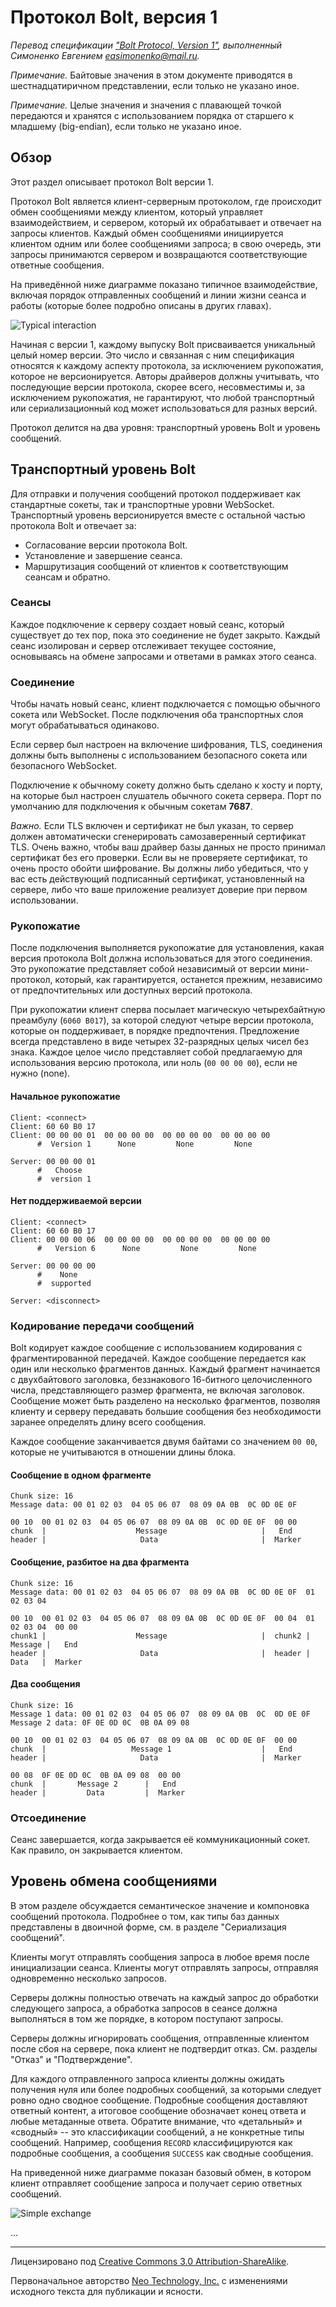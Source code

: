 # Протокол Bolt, версия 1

_Перевод спецификации ["Bolt Protocol, Version 1"](https://boltprotocol.org/v1/),
выполненный Симоненко Евгением [easimonenko@mail.ru](mailto:easimonenko@mail.ru)._

_Примечание._ Байтовые значения в этом документе приводятся в шестнадцатиричном
представлении, если только не указано иное.

_Примечание._ Целые значения и значения с плавающей точкой передаются и хранятся
с использованием порядка от старшего к младшему (big-endian), если только не
указано иное.

## Обзор

Этот раздел описывает протокол Bolt версии 1.

Протокол Bolt является клиент-серверным протоколом, где происходит обмен
сообщениями между клиентом, который управляет взаимодействием, и сервером,
который их обрабатывает и отвечает на запросы клиентов. Каждый обмен сообщениями
инициируется клиентом одним или более сообщениями запроса; в свою очередь, эти
запросы принимаются сервером и возвращаются соответствующие ответные сообщения.

На приведённой ниже диаграмме показано типичное взаимодействие, включая порядок
отправленных сообщений и линии жизни сеанса и работы (которые более подробно
описаны в других главах).

![Typical interaction](images/typical-interaction.png)

Начиная с версии 1, каждому выпуску Bolt присваивается уникальный целый номер
версии. Это число и связанная с ним спецификация относятся к каждому аспекту
протокола, за исключением рукопожатия, которое не версионируется. Авторы
драйверов должны учитывать, что последующие версии протокола, скорее всего,
несовместимы и, за исключением рукопожатия, не гарантируют, что любой
транспортный или сериализационный код может использоваться для разных версий.

Протокол делится на два уровня: транспортный уровень Bolt и уровень сообщений.

## Транспортный уровень Bolt

Для отправки и получения сообщений протокол поддерживает как стандартные сокеты,
так и транспортные уровни WebSocket. Транспортный уровень версионируется вместе
с остальной частью протокола Bolt и отвечает за:

- Согласование версии протокола Bolt.
- Установление и завершение сеанса.
- Маршрутизация сообщений от клиентов к соответствующим сеансам и обратно.

### Сеансы

Каждое подключение к серверу создает новый сеанс, который существует до тех пор,
пока это соединение не будет закрыто. Каждый сеанс изолирован и сервер
отслеживает текущее состояние, основываясь на обмене запросами и ответами в
рамках этого сеанса.

### Соединение

Чтобы начать новый сеанс, клиент подключается с помощью обычного сокета или
WebSocket. После подключения оба транспортных слоя могут обрабатываться
одинаково.

Если сервер был настроен на включение шифрования, TLS, соединения должны быть
выполнены с использованием безопасного сокета или безопасного WebSocket.

Подключение к обычному сокету должно быть сделано к хосту и порту, на которые
был настроен слушатель обычного сокета сервера. Порт по умолчанию для
подключения к обычным сокетам **7687**.

_Важно._ Если TLS включен и сертификат не был указан, то сервер должен
автоматически сгенерировать самозаверенный сертификат TLS. Очень важно, чтобы
ваш драйвер базы данных не просто принимал сертификат без его проверки. Если вы
не проверяете сертификат, то очень просто обойти шифрование. Вы должны либо
убедиться, что у вас есть действующий подписанный сертификат, установленный на
сервере, либо что ваше приложение реализует доверие при первом использовании.

### Рукопожатие

После подключения выполняется рукопожатие для установления, какая версия
протокола Bolt должна использоваться для этого соединения. Это рукопожатие
представляет собой независимый от версии мини-протокол, который, как
гарантируется, останется прежним, независимо от предпочтительных или доступных
версий протокола.

При рукопожатии клиент сперва посылает магическую четырехбайтную преамбулу
(`6060 B017`), за которой следуют четыре версии протокола, которые он
поддерживает, в порядке предпочтения. Предложение всегда представлено в виде
четырех 32-разрядных целых чисел без знака. Каждое целое число представляет
собой предлагаемую для использования версию протокола, или ноль (`00 00 00 00`),
если не нужно (none).

#### Начальное рукопожатие

``` plain
Client: <connect>
Client: 60 60 B0 17
Client: 00 00 00 01  00 00 00 00  00 00 00 00  00 00 00 00
      #  Version 1      None         None         None

Server: 00 00 00 01
      #   Choose
      #  version 1
```

#### Нет поддерживаемой версии

``` plain
Client: <connect>
Client: 60 60 B0 17
Client: 00 00 00 06  00 00 00 00  00 00 00 00  00 00 00 00
      #   Version 6      None         None         None

Server: 00 00 00 00
      #    None
      #  supported

Server: <disconnect>
```

### Кодирование передачи сообщений

Bolt кодирует каждое сообщение с использованием кодирования с фрагментированной
передачей. Каждое сообщение передается как один или несколько фрагментов данных.
Каждый фрагмент начинается с двухбайтового заголовка, беззнакового 16-битного
целочисленного числа, представляющего размер фрагмента, не включая заголовок.
Сообщение может быть разделено на несколько фрагментов, позволяя клиенту и
серверу передавать большие сообщения без необходимости заранее определять длину
всего сообщения.

Каждое сообщение заканчивается двумя байтами со значением `00 00`, которые не
учитываются в отношении длины блока.

#### Сообщение в одном фрагменте

``` plain
Chunk size: 16
Message data: 00 01 02 03  04 05 06 07  08 09 0A 0B  0C 0D 0E 0F

00 10  00 01 02 03  04 05 06 07  08 09 0A 0B  0C 0D 0E 0F  00 00
chunk  |                    Message                     |   End
header |                     Data                       |  Marker
```

#### Сообщение, разбитое на два фрагмента

``` plain
Chunk size: 16
Message data: 00 01 02 03  04 05 06 07  08 09 0A 0B  0C 0D 0E 0F  01 02 03 04

00 10  00 01 02 03  04 05 06 07  08 09 0A 0B  0C 0D 0E 0F  00 04  01 02 03 04  00 00
chunk1 |                    Message                     |  chunk2 | Message |   End
header |                     Data                       |  header |  Data   |  Marker
```

#### Два сообщения

``` plain
Chunk size: 16
Message 1 data: 00 01 02 03  04 05 06 07  08 09 0A 0B  0C  0D 0E 0F
Message 2 data: 0F 0E 0D 0C  0B 0A 09 08

00 10  00 01 02 03  04 05 06 07  08 09 0A 0B  0C 0D 0E 0F  00 00
chunk  |                   Message 1                    |   End
header |                     Data                       |  Marker

00 08  0F 0E 0D 0C  0B 0A 09 08  00 00
chunk  |       Message 2      |   End
header |         Data         |  Marker
```

### Отсоединение

Сеанс завершается, когда закрывается её коммуникационный сокет. Как правило, он
закрывается клиентом.

## Уровень обмена сообщениями

В этом разделе обсуждается семантическое значение и компоновка сообщений
протокола. Подробнее о том, как типы баз данных представлены в двоичной форме,
см. в разделе "Сериализация сообщений".

Клиенты могут отправлять сообщения запроса в любое время после инициализации
сеанса. Клиенты могут отправлять запросы, отправляя одновременно несколько
запросов.

Серверы должны полностью отвечать на каждый запрос до обработки следующего
запроса, а обработка запросов в сеансе должна выполняться в том же порядке, в
котором поступают запросы.

Серверы должны игнорировать сообщения, отправленные клиентом после сбоя на
сервере, пока клиент не подтвердит отказ. См. разделы "Отказ" и "Подтверждение".

Для каждого отправленного запроса клиенты должны ожидать получения нуля или
более подробных сообщений, за которыми следует ровно одно сводное сообщение.
Подробные сообщения доставляют ответный контент, а итоговое сообщение обозначает
конец ответа и любые метаданные ответа. Обратите внимание, что «детальный» и
«сводный» -- это классификации сообщений, а не конкретные типы сообщений.
Например, сообщения `RECORD` классифицируются как подробные сообщения, а
сообщения `SUCCESS` как сводные сообщения.

На приведенной ниже диаграмме показан базовый обмен, в котором клиент отправляет
сообщение запроса и получает серию ответных сообщений.

![Simple exchange](images/simple-exchange.png)

...

***

Лицензировано под
[Creative Commons 3.0 Attribution-ShareAlike](https://creativecommons.org/licenses/by-sa/3.0/).

Первоначальное авторство [Neo Technology, Inc.](https://neo4j.com/) с
изменениями исходного текста для публикации и ясности.
